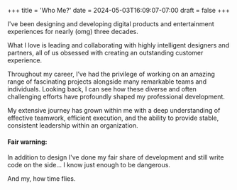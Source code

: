 +++
title = 'Who Me?'
date = 2024-05-03T16:09:07-07:00
draft = false
+++

I've been designing and developing digital products and entertainment experiences for nearly (omg) three decades.

What I love is leading and collaborating with highly intelligent designers and partners, all of us obsessed with creating an outstanding customer experience.

Throughout my career, I’ve had the privilege of working on an amazing range of fascinating projects alongside many remarkable teams and individuals. Looking back, I can see how these diverse and often challenging efforts have profoundly shaped my professional development.

My extensive journey has grown within me with a deep understanding of effective teamwork, efficient execution, and the ability to provide stable, consistent leadership within an organization.

#### Fair warning:
          
In addition to design I've done my fair share of development and still write code on the side... I know just enough to be dangerous.

And my, how time flies.